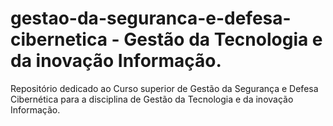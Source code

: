 # gestao-da-seguranca-e-defesa-cibernetica - Gestão da Tecnologia e da inovação Informação.
Repositório dedicado ao Curso superior de Gestão da Segurança e Defesa Cibernética para a disciplina de Gestão da Tecnologia e da inovação Informação.
